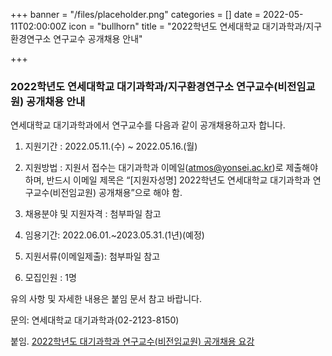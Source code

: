 +++
banner = "/files/placeholder.png"
categories = []
date = 2022-05-11T02:00:00Z
icon = "bullhorn"
title = "2022학년도 연세대학교 대기과학과/지구환경연구소 연구교수 공개채용 안내"

+++
### 2022학년도 연세대학교 대기과학과/지구환경연구소 연구교수(비전임교원) 공개채용 안내



 연세대학교 대기과학과에서 연구교수를 다음과 같이 공개채용하고자 합니다.  

 1. 지원기간 : 2022.05.11.(수) \~ 2022.05.16.(월)  

 2. 지원방법 : 지원서 접수는 대기과학과 이메일(atmos@yonsei.ac.kr)로 제출해야하며, 반드시 이메일 제목은 “\[지원자성명\] 2022학년도 연세대학교 대기과학과 연구교수(비전임교원) 공개채용”으로 해야 함.  

 3. 채용분야 및 지원자격 : 첨부파일 참고  

 4. 임용기간: 2022.06.01.\~2023.05.31.(1년)(예정)  

 5. 지원서류(이메일제출): 첨부파일 참고  

 6. 모집인원 : 1명  

 유의 사항 및 자세한 내용은 붙임 문서 참고 바랍니다.  

 문의: 연세대학교 대기과학과(02-2123-8150)  

붙임. [2022학년도 대기과학과 연구교수(비전임교원) 공개채용 요강](/files/2022.hwp)
